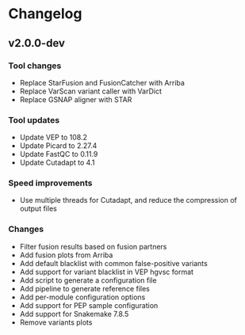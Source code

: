 # Changelog

<!--
Newest changes should be on top.

This document is user facing. Please word the changes in such a way
that users understand how the changes affect the new version.
-->

## v2.0.0-dev

### Tool changes
- Replace StarFusion and FusionCatcher with Arriba
- Replace VarScan variant caller with VarDict
- Replace GSNAP aligner with STAR

### Tool updates
- Update VEP to 108.2
- Update Picard to 2.27.4
- Update FastQC to 0.11.9
- Update Cutadapt to 4.1

### Speed improvements
- Use multiple threads for Cutadapt, and reduce the compression of output files

### Changes
- Filter fusion results based on fusion partners
- Add fusion plots from Arriba
- Add default blacklist with common false-positive variants
- Add support for variant blacklist in VEP hgvsc format
- Add script to generate a configuration file
- Add pipeline to generate reference files
- Add per-module configuration options
- Add support for PEP sample configuration
- Add support for Snakemake 7.8.5
- Remove variants plots

